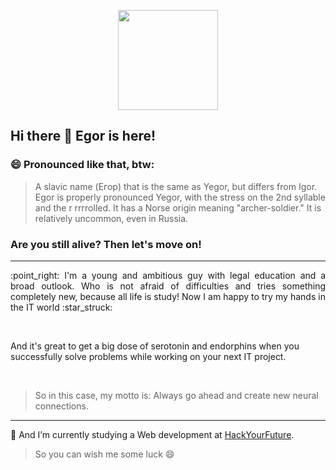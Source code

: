<p align="center">
<img src="https://media4.giphy.com/media/YjhJQ5U6ALooKKNIxG/giphy.gif?cid=ecf05e4703viuvmi9e35iuktxxcyawtrjmzvrumarejsxs4g&rid=giphy.gif&ct=g" width="160px">
</p>

## Hi there :wave: Egor is here!

### :smile: Pronounced like that, btw: 
> A slavic name (Егор) that is the same as Yegor, but differs from Igor. Egor is properly pronounced Yegor, with the stress on the 2nd syllable and the r rrrrolled. It has a Norse origin meaning "archer-soldier." It is relatively uncommon, even in Russia.

### Are you still alive? Then let's move on!
---
<p style="text-align: justify;">:point_right: I'm a young and ambitious guy with legal education and a broad outlook. Who is not afraid of difficulties and tries something completely new, because all life is study! Now I am happy to try my hands in the IT world :star_struck:</p>
&nbsp;
<p>And it's great to get a big dose of serotonin and endorphins when you successfully solve problems while working on your next IT project.</p>
&nbsp;

> So in this case, my motto is: Always go ahead and create new neural connections.

---

🌱 And I’m currently studying a Web development at [HackYourFuture](https://www.hackyourfuture.net/).

> So you can wish me some luck :smile:

<!--
**egorNL/egorNL** is a ✨ _special_ ✨ repository because its `README.md` (this file) appears on your GitHub profile.

Here are some ideas to get you started:

- 🔭 I’m currently working on ...
- 🌱 I’m currently learning ...
- 👯 I’m looking to collaborate on ...
- 🤔 I’m looking for help with ...
- 💬 Ask me about ...
- 📫 How to reach me: ...
- 😄 Pronouns: ...
- ⚡ Fun fact: ...
-->
